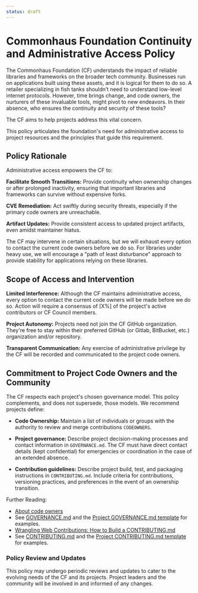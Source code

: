 ```yaml
---
status: draft
---
```

# Commonhaus Foundation Continuity and Administrative Access Policy

The Commonhaus Foundation (CF) understands the impact of reliable libraries and frameworks on the broader tech community. Businesses run on applications built using these assets, and it is logical for them to do so. A retailer specializing in fish tanks shouldn’t need to understand low-level internet protocols. However, time brings change, and code owners, the nurturers of these invaluable tools, might pivot to new endeavors. In their absence, who ensures the continuity and security of these tools?

The CF aims to help projects address this vital concern.

This policy articulates the foundation's need for administrative access to project resources and the principles that guide this requirement.

[GOVERNANCE.md]: ../GOVERNANCE.md
[CONTRIBUTING.md]: ../CONTRIBUTING.md
[GOV-TPL]: https://github.com/commonhaus/foundation-draft/blob/main/templates/GOVERNANCE.md
[CONTRIB-TPL]: https://github.com/commonhaus/foundation-draft/blob/main/templates/CONTRIBUTING.md

## Policy Rationale

Administrative access empowers the CF to:

**Facilitate Smooth Transitions:** Provide continuity when ownership changes or after prolonged inactivity, ensuring that important libraries and frameworks can survive without expensive forks.

**CVE Remediation:** Act swiftly during security threats, especially if the primary code owners are unreachable.

**Artifact Updates:** Provide consistent access to updated project artifacts, even amidst maintainer hiatus.

The CF may intervene in certain situations, but we will exhaust every option to contact the current code owners before we do so.
For libraries under heavy use, we will encourage a "path of least disturbance" approach to provide stability for applications relying on these libraries.

## Scope of Access and Intervention

**Limited Interference:** Although the CF maintains administrative access, every option to contact the current code owners will be made before we do so.  Action will require a consensus of [X%] of the project's active contributors or CF Council members.

**Project Autonomy:** Projects need not join the CF GitHub organization. They're free to stay within their preferred GitHub (or Gitlab, BitBucket, etc.) organization and/or repository.

**Transparent Communication:** Any exercise of administrative privilege by the CF will be recorded and communicated to the project code owners.

## Commitment to Project Code Owners and the Community

The CF respects each project's chosen governance model. This policy complements, and does not supersede, those models. We recommend projects define:

- **Code Ownership:** Maintain a list of individuals or groups with the authority to review and merge contributions `CODEOWNERS`.

- **Project governance:** Describe project decision-making processes and contact information in `GOVERNANCE.md`. The CF must have direct contact details (kept confidential) for emergencies or coordination in the case of an extended absence.

- **Contribution guidelines:** Describe project build, test, and packaging instructions in `CONTRIBUTING.md`. Include criteria for contributions, versioning practices, and preferences in the event of an ownership transition.

Further Reading:

- [About code owners](https://docs.github.com/en/repositories/managing-your-repositorys-settings-and-features/customizing-your-repository/about-code-owners)
- See [GOVERNANCE.md][] and the [Project GOVERNANCE.md template][GOV-TPL] for examples.
- [Wrangling Web Contributions: How to Build a CONTRIBUTING.md](https://mozillascience.github.io/working-open-workshop/contributing/)
- See [CONTRIBUTING.md][] and the [Project CONTRIBUTING.md template][CONTRIB-TPL] for examples.

### Policy Review and Updates

This policy may undergo periodic reviews and updates to cater to the evolving needs of the CF and its projects. Project leaders and the community will be involved in and informed of any changes.
